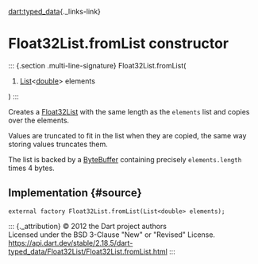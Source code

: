 [dart:typed\_data](../../dart-typed_data/dart-typed_data-library){._links-link}

Float32List.fromList constructor
================================

::: {.section .multi-line-signature}
Float32List.fromList(

1.  [List](../../dart-core/list-class)\<[double](../../dart-core/double-class)\>
    elements

)
:::

Creates a [Float32List](../float32list-class) with the same length as
the `elements` list and copies over the elements.

Values are truncated to fit in the list when they are copied, the same
way storing values truncates them.

The list is backed by a [ByteBuffer](../bytebuffer-class) containing
precisely `elements.length` times 4 bytes.

Implementation {#source}
--------------

``` {.language-dart data-language="dart"}
external factory Float32List.fromList(List<double> elements);
```

::: {._attribution}
© 2012 the Dart project authors\
Licensed under the BSD 3-Clause \"New\" or \"Revised\" License.\
<https://api.dart.dev/stable/2.18.5/dart-typed_data/Float32List/Float32List.fromList.html>
:::
